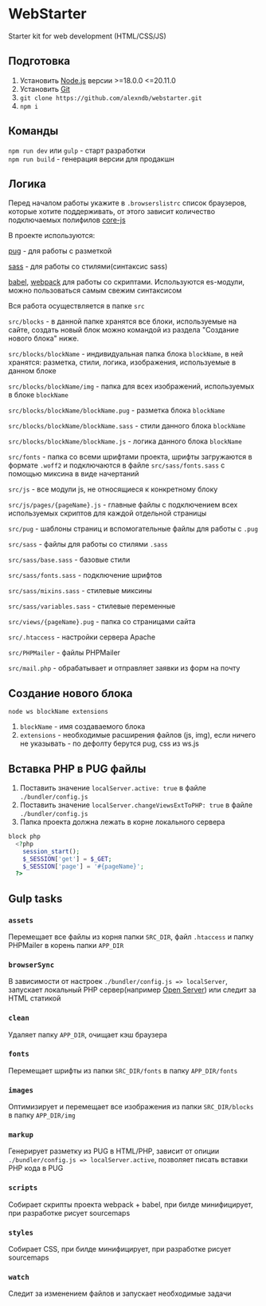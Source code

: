 # WebStarter

Starter kit for web development (HTML/CSS/JS)

## Подготовка

1. Установить [Node.js](https://nodejs.org/en/) версии >=18.0.0 <=20.11.0
2. Установить [Git](https://git-scm.com/)
3. `git clone https://github.com/alexndb/webstarter.git`
4. `npm i`

## Команды

`npm run dev` или `gulp` - старт разработки  
`npm run build` - генерация версии для продакшн

## Логика

Перед началом работы укажите в `.browserslistrc` список браузеров, которые хотите поддерживать, от этого зависит количество подключаемых полифилов [core-js](https://github.com/zloirock/core-js)

В проекте используются:

[pug](https://pugjs.org/) - для работы с разметкой

[sass](https://sass-lang.com/) - для работы со стилями(синтаксис sass)

[babel](https://babeljs.io), [webpack](https://webpack.js.org/) для работы со скриптами. Используются es-модули, можно пользоваться самым свежим синтаксисом

Вся работа осуществляется в папке `src`

`src/blocks` - в данной папке хранятся все блоки, используемые на сайте, создать новый блок можно командой из раздела "Создание нового блока" ниже.

`src/blocks/blockName` - индивидуальная папка блока `blockName`, в ней хранятся: разметка, стили, логика, изображения, используемые в данном блоке

`src/blocks/blockName/img` - папка для всех изображений, используемых в блоке `blockName`

`src/blocks/blockName/blockName.pug` - разметка блока `blockName`

`src/blocks/blockName/blockName.sass` - стили данного блока `blockName`

`src/blocks/blockName/blockName.js` - логика данного блока `blockName`

`src/fonts` - папка со всеми шрифтами проекта, шрифты загружаются в формате `.woff2` и подключаются в файле `src/sass/fonts.sass` с помощью миксина в виде начертаний

`src/js` - все модули js, не относящиеся к конкретному блоку

`src/js/pages/{pageName}.js` - главные файлы с подключением всех используемых скриптов для каждой отдельной страницы

`src/pug` - шаблоны страниц и вспомогательные файлы для работы с `.pug`

`src/sass` - файлы для работы со стилями `.sass`

`src/sass/base.sass` - базовые стили

`src/sass/fonts.sass` - подключение шрифтов

`src/sass/mixins.sass` - стилевые миксины

`src/sass/variables.sass` - стилевые переменные

`src/views/{pageName}.pug` - папка со страницами сайта

`src/.htaccess` - настройки сервера Apache

`src/PHPMailer` - файлы PHPMailer

`src/mail.php` - обрабатывает и отправляет заявки из форм на почту

## Создание нового блока

`node ws blockName extensions`

1. `blockName` - имя создаваемого блока
2. `extensions` - необходимые расширения файлов (js, img), если ничего не указывать - по дефолту берутся pug, css из ws.js

## Вставка PHP в PUG файлы

1. Поставить значение `localServer.active: true` в файле `./bundler/config.js`
2. Поставить значение `localServer.changeViewsExtToPHP: true` в файле `./bundler/config.js`
3. Папка проекта должна лежать в корне локального сервера

```php
block php
  <?php
    session_start();
    $_SESSION['get'] = $_GET;
    $_SESSION['page'] = '#{pageName}';
  ?>
```

## Gulp tasks

### `assets`

Перемещает все файлы из корня папки `SRC_DIR`, файл `.htaccess` и папку PHPMailer в корень папки `APP_DIR`

### `browserSync`

В зависимости от настроек `./bundler/config.js => localServer`, запускает локальный PHP сервер(например [Open Server](https://ospanel.io/)) или следит за HTML статикой

### `clean`

Удаляет папку `APP_DIR`, очищает кэш браузера

### `fonts`

Перемещает шрифты из папки `SRC_DIR/fonts` в папку `APP_DIR/fonts`

### `images`

Оптимизирует и перемещает все изображения из папки `SRC_DIR/blocks` в папку `APP_DIR/img`

### `markup`

Генерирует разметку из PUG в HTML/PHP, зависит от опиции `./bundler/config.js => localServer.active`, позволяет писать вставки PHP кода в PUG

### `scripts`

Собирает скрипты проекта webpack + babel, при билде минифицирует, при разработке рисует sourcemaps

### `styles`

Собирает CSS, при билде минифицирует, при разработке рисует sourcemaps

### `watch`

Следит за изменением файлов и запускает необходимые задачи
